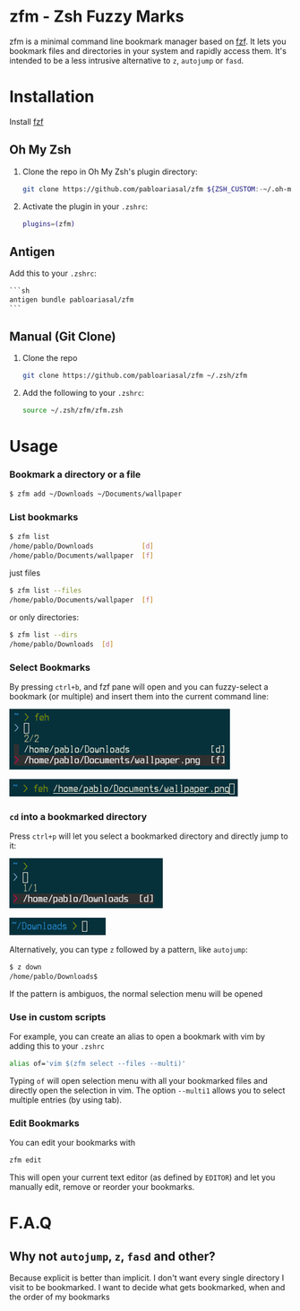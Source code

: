 # zfm - Zsh Fuzzy Marks

zfm is a minimal command line bookmark manager based on [fzf](https://github.com/junegunn/fzf).
It lets you bookmark files and directories in your system and rapidly access them.
It's intended to be a less intrusive alternative to `z`, `autojump` or `fasd`.

# Installation

Install [fzf](https://github.com/junegunn/fzf)

## Oh My Zsh

1. Clone the repo in Oh My Zsh's plugin directory:

    ```sh
    git clone https://github.com/pabloariasal/zfm ${ZSH_CUSTOM:-~/.oh-my-zsh/custom}/plugins/zfm}
    ```

2. Activate the plugin in your `.zshrc`:

    ```sh
    plugins=(zfm)
    ```

## Antigen

Add this to your `.zshrc`:

    ```sh
    antigen bundle pabloariasal/zfm
    ```

## Manual (Git Clone)

1. Clone the repo

    ```sh
    git clone https://github.com/pabloariasal/zfm ~/.zsh/zfm
    ```

2. Add the following to your `.zshrc`:

    ```sh
    source ~/.zsh/zfm/zfm.zsh
    ```

# Usage

### Bookmark a directory or a file

```sh
$ zfm add ~/Downloads ~/Documents/wallpaper
```

### List bookmarks

```sh
$ zfm list
/home/pablo/Downloads            [d]
/home/pablo/Documents/wallpaper  [f]
```

just files

```sh
$ zfm list --files
/home/pablo/Documents/wallpaper  [f]
```
or only directories:

```sh
$ zfm list --dirs
/home/pablo/Downloads  [d]
```
### Select Bookmarks

By pressing `ctrl+b`, and fzf pane will open and you can fuzzy-select a bookmark (or multiple) and insert them into the current command line:

![](misc/bookmark_selection.png)

![](misc/bookmark_inserted.png)

### `cd` into a bookmarked directory

Press `ctrl+p` will let you select a bookmarked directory and directly jump to it:

![](misc/select_dir.png)

![](misc/changed_dir.png)

Alternatively, you can type `z` followed by a pattern, like `autojump`:

```sh
$ z down
/home/pablo/Downloads$
```
If the pattern is ambiguos, the normal selection menu will be opened

### Use in custom scripts

For example, you can create an alias to open a bookmark with vim by adding this to your `.zshrc`

```sh
alias of='vim $(zfm select --files --multi)'
```
Typing `of` will open selection menu with all your bookmarked files and directly open the selection in vim.
The option `--multi1` allows you to select multiple entries (by using tab).

### Edit Bookmarks

You can edit your bookmarks with 

```sh
zfm edit

```

This will open your current text editor (as defined by `EDITOR`) and let you manually edit, remove or reorder your bookmarks.

# F.A.Q

## Why not `autojump`, `z`, `fasd` and other?

Because explicit is better than implicit. I don't want every single directory I visit to be bookmarked.
I want to decide what gets bookmarked, when and the order of my bookmarks

